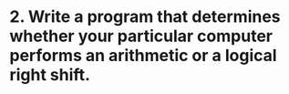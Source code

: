 # 2. Write a program that determines whether your particular computer performs an arithmetic or a logical right shift.
